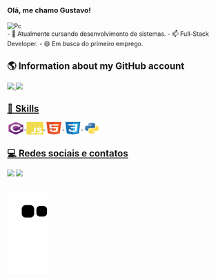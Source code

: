 ### Olá, me chamo Gustavo!

<div>
  <img src="https://i.pinimg.com/originals/9d/9b/d1/9d9bd13afce1a798d22ecfd9897730ed.gif" min-width="200px" max-width="200px" width="100px" align="center" alt="Pc">
</div>

<div>
- 🌱 Atualmente cursando desenvolvimento de sistemas.
- 📫 Full-Stack Developer.
- 😄 Em busca do primeiro emprego.
</div>


## 🌎 Information about my GitHub account 
<div>
  <a href="https://github.com/Gustavoozz">
  <img height="180em" src="https://github-readme-stats.vercel.app/api?username=Gustavoozz&show_icons=true&theme=tokyonight&include_all_commits=true&count_private=true"/>
  <img height="180em" src="https://github-readme-stats.vercel.app/api/top-langs/?username=Gustavoozz&layout=compact&langs_count=16&theme=tokyonight"/>
</div>
 <h2>🌊 Skills</h2>
 <div>
   <img align="center" alt="Csharp" height="30" width="40" src="https://raw.githubusercontent.com/devicons/devicon/master/icons/csharp/csharp-original.svg">
   <img align="center" alt="Js" height="30" width="40" src="https://raw.githubusercontent.com/devicons/devicon/master/icons/javascript/javascript-plain.svg"> 
   <img align="center" alt="HTML" height="30" width="40" src="https://raw.githubusercontent.com/devicons/devicon/master/icons/html5/html5-original.svg">
   <img align="center" alt="CSS" height="30" width="40" src="https://raw.githubusercontent.com/devicons/devicon/master/icons/css3/css3-original.svg"> 
   <img align="center" alt="Python" height="30" width="40" src="https://raw.githubusercontent.com/devicons/devicon/master/icons/python/python-original.svg"> 

   ##
   
</div>

  ## 💻  Redes sociais e contatos  
  <div>
  <a href="https://www.gmail.com/gustavonascimento928@gmail.com/" target="_blank"><img src="https://img.shields.io/badge/Gmail-D14836?style=for-the-badge&logo=gmail&logoColor=white" target="_blank"></a> 
     <a href="https://www.linkedin.com/in/gustavo-magalhães-058a8a272/" target="_blank"><img src="https://img.shields.io/badge/-LinkedIn-%230077B5?style=for-the-badge&logo=linkedin&logoColor=white" target="_blank"></a> 
</div>

##  
  
![snake gif](https://github.com/Gustavoozz/Gustavoozz/blob/output/github-contribution-grid-snake.svg)

##  
  

